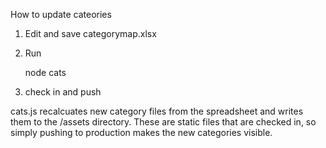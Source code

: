 
How to update cateories


1. Edit and save categorymap.xlsx
2. Run

   node cats

3. check in and push

cats.js recalcuates new category files from the spreadsheet and writes them to the /assets directory.  These are static files that are checked in, so simply pushing to production makes the new categories visible.
